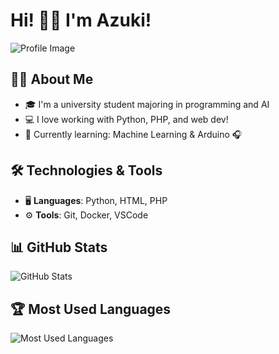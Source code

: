 # Hi! 🐶💕 I'm Azuki! 

![Profile Image](https://github.com/Azuking69.png)

## 👩‍💻 About Me
- 🎓 I'm a university student majoring in programming and AI
- 💻 I love working with Python, PHP, and web dev!
- 🌱 Currently learning: Machine Learning & Arduino 🎧

## 🛠 Technologies & Tools

- 🖥️ **Languages**: Python, HTML, PHP
- ⚙️ **Tools**: Git, Docker, VSCode

## 📊 GitHub Stats
![GitHub Stats](https://github-readme-stats.vercel.app/api?username=Azuking69&show_icons=true&theme=tokyonight)

## 🏆 Most Used Languages
![Most Used Languages](https://github-readme-stats.vercel.app/api/top-langs/?username=Azuking69&layout=compact&theme=tokyonight)
